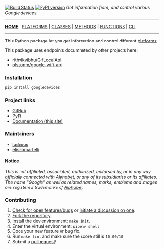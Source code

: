 [![Build Status][travis_status]][travis] [![PyPI version][pypi_badge]][pypi] _Get information from, and control various Google devices._

***

[**HOME**][home] | [PLATFORMS][platforms] | [CLASSES][classes] | [METHODS][methods] | [FUNCTIONS][functions] | [CLI][cli]

***

This Python package let you get information and control different [platforms][platforms].

This package uses endpoints documneted by other projects here:

- [rithvikvibhu/GHLocalApi][GHLocalApi]
- [olssonm/google-wifi-api][google-wifi-api]

### Installation

```bash
pip install googledevices
```

### Project links

- [GitHub][github]
- [PyPi][pypi]
- [Documentation (this site)][docs]

### Maintainers

- [ludeeus][ludeeus]
- [eliseomartelli][eliseomartelli]

#### Notice

_This is not affiliated, associated, authorized, endorsed by, or in any way officially connected with [Alphabet][alphabet], or any of its subsidiaries or its affiliates. The name "Google" as well as related names, marks, emblems and images are registered trademarks of [Alphabet][alphabet]._


### Contributing

1. [Check for open features/bugs][issues]
  or [initiate a discussion on one][issues-new].
2. [Fork the repository][fork].
3. Install the dev environment: `make init`.
4. Enter the virtual environment: `pipenv shell`
5. Code your new feature or bug fix.
6. Run `make lint` and make sure the score still is `10.00/10`
7. Submit a [pull request][pull-request]!


<!-- links -->
[alphabet]: https://abc.xyz/
[github]: https://github.com/ludeeus/googledevices
[docs]: https://ludeeus.github.io/googledevices
[google-wifi-api]: https://github.com/olssonm/google-wifi-api
[eliseomartelli]: https://github.com/eliseomartelli
[fork]: https://github.com/ludeeus/googledevices/fork
[GHLocalApi]: https://github.com/rithvikvibhu/GHLocalApi
[issues]: https://github.com/ludeeus/googledevices/issues
[issues-new]: https://github.com/ludeeus/googledevices/issues/new
[ludeeus]: https://github.com/ludeeus
[pull-request]: https://github.com/ludeeus/googledevices/compare

<!-- menu -->
[travis]: https://travis-ci.com/ludeeus/googledevices
[travis_status]: https://travis-ci.com/ludeeus/googledevices.svg?branch=master
[pypi]:https://pypi.org/project/googledevices/
[pypi_badge]: https://badge.fury.io/py/googledevices.svg
[home]: https://ludeeus.github.io/googledevices
[platforms]: https://ludeeus.github.io/googledevices/platforms
[classes]: https://ludeeus.github.io/googledevices/classes
[methods]: https://ludeeus.github.io/googledevices/methods
[functions]: https://ludeeus.github.io/googledevices/functions
[cli]: https://ludeeus.github.io/googledevices/cli